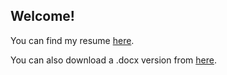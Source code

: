 ## Welcome!

You can find my resume [here](https://github.com/JcLeavitt/JcLeavitt.github.io/blob/master/JenningsLeavittResume-SW.pdf).

You can also download a .docx version from [here](https://github.com/JcLeavitt/JcLeavitt.github.io/blob/master/JenningsLeavittResume-SW.docx).

